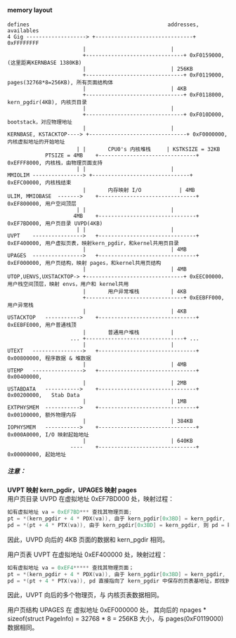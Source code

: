 #### memory layout
	defines											   addresses, availables
	4 Gig -------------------> +-------------------------------+ 0xFFFFFFFF
							|							|
							+-------------------------------+ 0xF0159000, (这里距离KERNBASE 1380KB)
							|							| 256KB
							+-------------------------------+ 0xF0119000, pages(32768*8=256KB), 所有页面结构体
							|						 	| 4KB
							+-------------------------------+ 0xF0118000, kern_pgdir(4KB), 内核页目录
							|							|
							+-------------------------------+ 0xF010D000, bootstack，对应物理地址
							|							|
	KERNBASE, KSTACKTOP----> +-------------------------------+ 0xF0000000, 内核虚拟地址的开始地址
						  |	|		CPU0's 内核堆栈		| KSTKSIZE = 32KB
				PTSIZE = 4MB	+-------------------------------+ 0xEFFF8000, 内核栈，由物理页面支持
						  |	|							|
	MMIOLIM	----------------> +-------------------------------+ 0xEFC00000, 内核栈结束
							|		内存映射 I/O			| 4MB
	ULIM, MMIOBASE	------->	+-------------------------------+ 0xEF800000, 用户空间顶层
						  |	|							|
						 4MB	+-------------------------------+ 0xEF7BD000, 用户页目录 UVPD(4KB)
						  |	|							|
	UVPT	---------------->	+-------------------------------+ 0xEF400000, 用户虚拟页表，映射kern_pgdir，和kernel共用页目录
							|							| 4MB
	UPAGES	---------------->	+-------------------------------+ 0xEF000000, 用户页结构，映射 pages，和kernel共用页结构
							|							| 4MB
	UTOP,UENVS,UXSTACKTOP->	+-------------------------------+ 0xEEC00000，用户栈空间顶层，映射 envs，用户和 kernel共用
							|		用户异常堆栈			| 4KB
							+-------------------------------+ 0xEEBFF000, 用户异常栈
							|							| 4KB
	USTACKTOP	----------->	+-------------------------------+ 0xEEBFE000, 用户普通栈顶
							|		普通用户堆栈			|
						...	+-------------------------------+ ...
							|							|
	UTEXT	---------------->	+-------------------------------+ 0x00800000, 程序数据 & 堆数据
							|							| 4MB
	UTEMP	---------------->	+-------------------------------+ 0x00400000,
							|							| 2MB
	USTABDATA	----------->	+-------------------------------+ 0x00200000,	Stab Data
							|							| 1MB
	EXTPHYSMEM	----------->	+-------------------------------+ 0x00100000, 额外物理内存
							|							| 384KB
	IOPHYSMEM	----------->	+-------------------------------+ 0x000A0000, I/O 映射起始地址
							|							| 640KB
						----	+-------------------------------+ 0x00000000, 起始地址

##### 注意：
__UVPT 映射 kern_pgdir，UPAGES 映射 pages__  
用户页目录 UVPD 在虚拟地址 0xEF7BD000 处，映射过程：
```C
如有虚拟地址 va = 0xEF7BD*** 查找其物理页面; 
pt = *(kern_pgdir + 4 * PDX(va)), 由于 kern_pgdir[0x3BD] = kern_pgdir, 则 pt = kern_pgdir；此时将 kern_pgdir 视为页表；
pd = *(pt + 4 * PTX(va)), 由于 kern_pgdir[0x3BD] = kern_pgdir, 则 pd = kern_pgdir；此时将 kern_pgdir 视为页面。
```
因此，UVPD 向后的 4KB 页面的数据和 kern_pgdir 相同。

用户页表 UVPT 在虚拟地址 0xEF400000 处，映射过程：
```C
如有虚拟地址 va = 0xEF4***** 查找其物理页面；
pt = *(kern_pgdir + 4 * PDX(va)), 由于 kern_pgdir[0x3BD] = kern_pgdir, 则 pt = kern_pgdir；此时将 kern_pgdir 视为页表；
pd = *(pt + 4 * PTX(va)), pd 直接指向了 kern_pgdir 中保存的页表基地址，即找到了 va 所在的页表。
```
因此，UVPT 向后的多个物理页，与 内核页表数据相同。

用户页结构 UPAGES 在 虚拟地址 0xEF000000 处，
其向后的 npages * sizeof(struct PageInfo) = 32768 * 8 = 256KB 大小，与 pages(0xF0119000) 数据相同。
